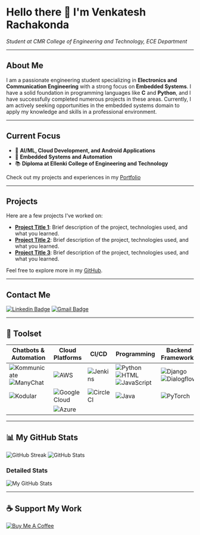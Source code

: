 # Hello there 👋 I'm Venkatesh Rachakonda
*Student at CMR College of Engineering and Technology, ECE Department*

---

## About Me
I am a passionate engineering student specializing in **Electronics and Communication Engineering** with a strong focus on **Embedded Systems**. I have a solid foundation in programming languages like **C** and **Python**, and I have successfully completed numerous projects in these areas. Currently, I am actively seeking opportunities in the embedded systems domain to apply my knowledge and skills in a professional environment.

---

## Current Focus
- 🔭 **AI/ML, Cloud Development, and Android Applications**
- 🌱 **Embedded Systems and Automation**
- 📚 **Diploma at Ellenki College of Engineering and Technology**

Check out my projects and experiences in my [Portfolio](https://rakesh-564.github.io/rakeshgamidiprofile.com/)

---

## Projects
Here are a few projects I've worked on:

- **[Project Title 1](#)**: Brief description of the project, technologies used, and what you learned.
- **[Project Title 2](#)**: Brief description of the project, technologies used, and what you learned.
- **[Project Title 3](#)**: Brief description of the project, technologies used, and what you learned.

Feel free to explore more in my [GitHub](https://github.com/venkatesh-rachakonda).

---

## Contact Me
[![Linkedin Badge](https://img.shields.io/badge/-Venkatesh-blue?style=flat-square&logo=Linkedin&logoColor=white&link=https://www.linkedin.com/in/gamidi-rakesh-a5ba87292)](https://www.linkedin.com/in/gamidi-rakesh-a5ba87292)
[![Gmail Badge](https://img.shields.io/badge/-vrachakonda65@gmail.com-c14438?style=flat-square&logo=Gmail&logoColor=white&link=mailto:vrachakonda65@gmail.com)](mailto:vrachakonda65@gmail.com)

---

## 🚀 Toolset
| Chatbots & Automation | Cloud Platforms | CI/CD | Programming | Backend Frameworks | Databases |
| --- | --- | --- | --- | --- | --- |
| ![Kommunicate](https://img.shields.io/badge/-Kommunicate-00C7B7?style=flat-square&logo=kommunicate) ![ManyChat](https://img.shields.io/badge/-ManyChat-0078FF?style=flat-square&logo=manychat) | ![AWS](https://img.shields.io/badge/-AWS-232F3E?style=flat-square&logo=amazon-aws) | ![Jenkins](https://img.shields.io/badge/-Jenkins-D24939?style=flat-square&logo=jenkins) | ![Python](https://img.shields.io/badge/-Python-3776AB?style=flat-square&logo=python) ![HTML](https://img.shields.io/badge/-HTML-E34F26?style=flat-square&logo=html5) ![JavaScript](https://img.shields.io/badge/-JavaScript-F7DF1E?style=flat-square&logo=javascript) | ![Django](https://img.shields.io/badge/-Django-092E20?style=flat-square&logo=django) ![Dialogflow](https://img.shields.io/badge/-Dialogflow-FF9800?style=flat-square&logo=dialogflow) | ![MySQL](https://img.shields.io/badge/-MySQL-4479A1?style=flat-square&logo=mysql) |
| ![Kodular](https://img.shields.io/badge/-Kodular-5C2D91?style=flat-square&logo=kodular) | ![Google Cloud](https://img.shields.io/badge/-Google%20Cloud-4285F4?style=flat-square&logo=google-cloud) | ![CircleCI](https://img.shields.io/badge/-CircleCI-343434?style=flat-square&logo=circleci) | ![Java](https://img.shields.io/badge/-Java-007396?style=flat-square&logo=java) | ![PyTorch](https://img.shields.io/badge/-PyTorch-EE4C2C?style=flat-square&logo=pytorch) | ![PostgreSQL](https://img.shields.io/badge/-PostgreSQL-336791?style=flat-square&logo=postgresql) |
|  | ![Azure](https://img.shields.io/badge/-Azure-0078D4?style=flat-square&logo=microsoft-azure) |  |  |  |  |

---

## 📊 My GitHub Stats
![GitHub Streak](https://github-readme-streak-stats.herokuapp.com/?user=venkatesh-rachakonda&theme=radical)
![GitHub Stats](https://github-readme-stats.vercel.app/api?username=venkatesh-rachakonda&show_icons=true&theme=radical)

### Detailed Stats
![My GitHub Stats](https://raw.githubusercontent.com/venkatesh-rachakonda/venkatesh-rachakonda/main/Screenshot%202024-10-14%20230159.png)

---

## ☕ Support My Work
[![Buy Me A Coffee](https://img.shields.io/badge/-Buy%20Me%20A%20Coffee-FFDD00?style=flat-square&logo=buy-me-a-coffee&logoColor=black&link=https://www.buymeacoffee.com/yourprofile)](https://www.buymeacoffee.com/yourprofile)
